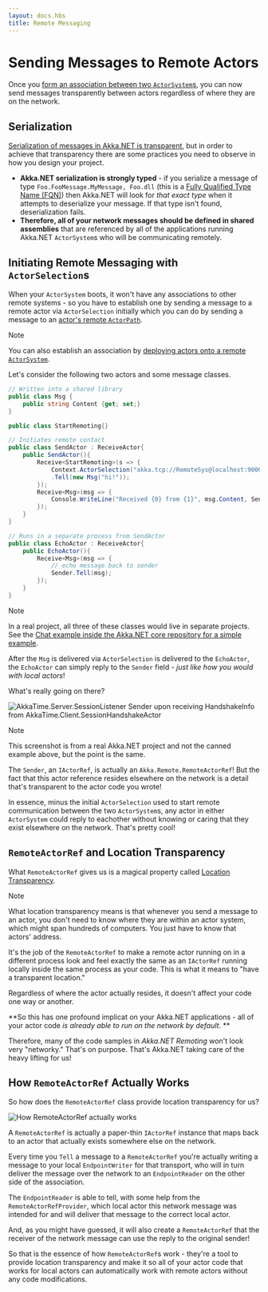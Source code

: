 ```yaml
---
layout: docs.hbs
title: Remote Messaging
---
```


# Sending Messages to Remote Actors
Once you [form an association between two `ActorSystem`s](index.md#how-to-form-associations-between-remote-systems), you can now send messages transparently between actors regardless of where they are on the network.

## Serialization
[Serialization of messages in Akka.NET is transparent](xref:serialization), but in order to achieve that transparency there are some practices you need to observe in how you design your project.

* **Akka.NET serialization is strongly typed** - if you serialize a message of type `Foo.FooMessage.MyMessage, Foo.dll` (this is a [Fully Qualified Type Name (FQN)](https://msdn.microsoft.com/en-us/library/yfsftwz6.aspx)) then Akka.NET will look for *that exact type* when it attempts to deserialize your message. If that type isn't found, deserialization fails.
* **Therefore, all of your network messages should be defined in shared assemblies** that are referenced by all of the applications running Akka.NET `ActorSystem`s who will be communicating remotely.

## Initiating Remote Messaging with `ActorSelection`s
When your `ActorSystem` boots, it won't have any associations to other remote systems - so you have to establish one by sending a message to a remote actor via `ActorSelection` initially which you can do by sending a message to an [actor's remote `ActorPath`](index.md#addressing-a-remote-actorsystem).

> [!NOTE]
> You can also establish an association by [deploying actors onto a remote `ActorSystem`](xref:remote-deployment).

Let's consider the following two actors and some message classes.


```csharp
// Written into a shared library
public class Msg {
    public string Content {get; set;}
}

public class StartRemoting{}

// Initiates remote contact 
public class SendActor : ReceiveActor{
    public SendActor(){
        Receive<StartRemoting>(s => {
            Context.ActorSelection("akka.tcp://RemoteSys@localhost:9000/user/Echo")
            .Tell(new Msg("hi!"));
        });
        Receive<Msg>(msg => {
            Console.WriteLine("Received {0} from {1}", msg.Content, Sender);
        });
    }    
}

// Runs in a separate process from SendActor
public class EchoActor : ReceiveActor{
    public EchoActor(){
        Receive<Msg>(msg => {
            // echo message back to sender
            Sender.Tell(msg);
        });
    }
}
```

> [!NOTE]
> In a real project, all three of these classes would live in separate projects. See the [Chat example inside the Akka.NET core repository for a simple example](https://github.com/akkadotnet/akka.net/tree/dev/src/examples/Chat).

After the `Msg` is delivered via `ActorSelection` is delivered to the `EchoActor`, the `EchoActor` can simply reply to the `Sender` field - *just like how you would with local actors*!

What's really going on there?

![AkkaTime.Server.SessionListener Sender upon receiving HandshakeInfo from AkkaTime.Client.SessionHandshakeActor](/images/remoteactorref-debug.png)

> [!NOTE]
> This screenshot is from a real Akka.NET project and not the canned example above, but the point is the same.

The `Sender`, an `IActorRef`, is actually an `Akka.Remote.RemoteActorRef`! But the fact that this actor reference resides elsewhere on the network is a detail that's transparent to the actor code you wrote!

In essence, minus the initial `ActorSelection` used to start remote communication between the two `ActorSystem`s, any actor in either `ActorSystem` could reply to eachother without knowing or caring that they exist elsewhere on the network. That's pretty cool! 
## `RemoteActorRef` and Location Transparency
What `RemoteActorRef` gives us is a magical property called [Location Transparency](/concepts/location-transparency.md).

> [!NOTE]
> What location transparency means is that whenever you send a message to an actor, you don't need to know where they are within an actor system, which might span hundreds of computers. You just have to know that actors' address.

It's the job of the `RemoteActorRef` to make a remote actor running on in a different process look and feel exactly the same as an `IActorRef` running locally inside the same process as your code. This is what it means to "have a transparent location." 

Regardless of where the actor actually resides, it doesn't affect your code one way or another.

**So this has one profound implicat on your Akka.NET applications - all of your actor code *is already able to run on the network by default*. **

Therefore, many of the code samples in *Akka.NET Remoting* won't look very "networky." That's on purpose. That's Akka.NET taking care of the heavy lifting for us!

## How `RemoteActorRef` Actually Works
So how does the `RemoteActorRef` class provide location transparency for us?

![How RemoteActorRef actually works](/images/how-remoteactoref-works.png)

A `RemoteActorRef` is actually a paper-thin `IActorRef` instance that maps back to an actor that actually exists somewhere else on the network. 

Every time you `Tell` a message to a `RemoteActorRef` you're actually writing a message to your local `EndpointWriter` for that transport, who will in turn deliver the message over the network to an `EndpointReader` on the other side of the association.

The `EndpointReader` is able to tell, with some help from the `RemoteActorRefProvider`, which local actor this network message was intended for and will deliver that message to the correct local actor. 

And, as you might have guessed, it will also create a `RemoteActorRef` that the receiver of the network message can use the reply to the original sender!

So that is the essence of how `RemoteActorRef`s work - they're a tool to provide location transparency and make it so all of your actor code that works for local actors can automatically work with remote actors without any code modifications.